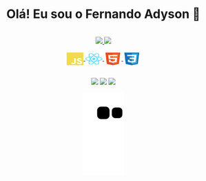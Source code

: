 ### <h1 align="center"> Olá! Eu sou o Fernando Adyson 👋 </h1>
<div align="center"><br>
  <a href="https://github.com/FernandoAdyson">
  <img height="160em" src="https://github-readme-stats.vercel.app/api?username=FernandoAdyson&show_icons=true&theme=dracula&include_all_commits=true&count_private=true"/>
  <img height="160em" src="https://github-readme-stats.vercel.app/api/top-langs/?username=FernandoAdyson&layout=compact&langs_count=7&theme=dracula"/>
</div>
  
<div style="display: inline_block" align="center"><br>
  <img align="center" alt="FernandoAdyson-Js" height="30" width="40" src="https://raw.githubusercontent.com/devicons/devicon/master/icons/javascript/javascript-plain.svg">
  <img align="center" alt="FernandoAdyson-React" height="30" width="40" src="https://raw.githubusercontent.com/devicons/devicon/master/icons/react/react-original.svg">
  <img align="center" alt="FernandoAdyson-HTML" height="30" width="40" src="https://raw.githubusercontent.com/devicons/devicon/master/icons/html5/html5-original.svg">
  <img align="center" alt="FernandoAdyson-CSS" height="30" width="40" src="https://raw.githubusercontent.com/devicons/devicon/master/icons/css3/css3-original.svg">
</div>
  
  ##
 
<div align="center"> 
  <a href="https://instagram.com/fernandoadyson" target="_blank"><img src="https://img.shields.io/badge/-Instagram-%23E4405F?style=for-the-badge&logo=instagram&logoColor=white" target="_blank"></a>
  <a href = "mailto:fernando_adyson@hotmail.com"><img src="https://img.shields.io/badge/-Hotmail-%23333?style=for-the-badge&logo=hotmail&logoColor=white" target="_blank"></a>
  <a href="https://www.linkedin.com/in/fernando-a-345809136/" target="_blank"><img src="https://img.shields.io/badge/-LinkedIn-%230077B5?style=for-the-badge&logo=linkedin&logoColor=white" target="_blank"></a> 
 
![Snake animation](https://github.com/FernandoAdyson/FernandoAdyson/blob/output/github-contribution-grid-snake.svg)
 
</div>
